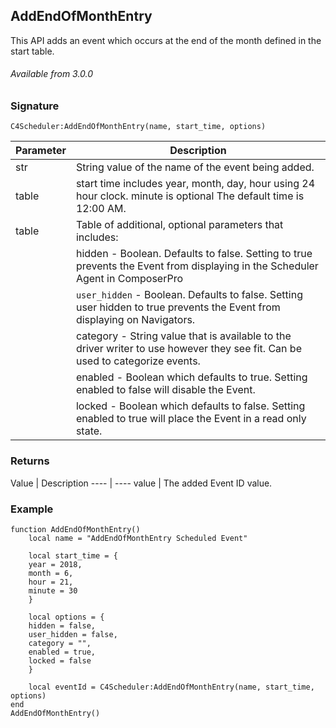 ## AddEndOfMonthEntry

This API adds an event which occurs at the end of the month defined in the start table.

###### Available from 3.0.0


### Signature

`C4Scheduler:AddEndOfMonthEntry(name, start_time, options)`


| Parameter | Description |
| --- | --- |
| str | String value of the name of the event being added. |
| table | start time includes year, month, day, hour using 24 hour clock. minute is optional  The default time is 12:00 AM. | 
| table | Table of additional, optional parameters that includes: |
| | hidden - Boolean. Defaults to false. Setting to true prevents the Event from displaying in the Scheduler Agent in ComposerPro |
| | `user_hidden` - Boolean. Defaults to false. Setting user hidden to true prevents the Event from displaying on Navigators. |
| | category - String value that is available to the driver writer to use however they see fit. Can be used to categorize events. |
| | enabled - Boolean which defaults to true. Setting enabled to false will disable the Event. |
| | locked - Boolean which defaults to false. Setting enabled to true will place the Event in a read only state. |

### Returns

Value | Description
\---- | ----
value | The added Event ID value.


### Example

```
function AddEndOfMonthEntry()
	local name = "AddEndOfMonthEntry Scheduled Event"

	local start_time = {
	year = 2018,
	month = 6,
	hour = 21,
	minute = 30
	}
	
	local options = {
	hidden = false,
	user_hidden = false,
	category = "",
	enabled = true,
	locked = false
	}
	
	local eventId = C4Scheduler:AddEndOfMonthEntry(name, start_time, options)
end
AddEndOfMonthEntry()
```


